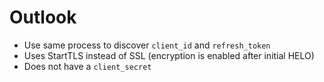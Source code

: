 # Outlook 

- Use same process to discover `client_id` and `refresh_token` 
- Uses StartTLS instead of SSL (encryption is enabled after initial HELO)
- Does not have a `client_secret`
